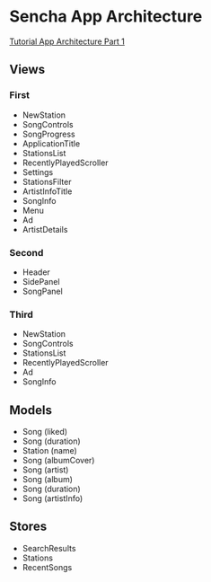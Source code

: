 Sencha App Architecture
=======================
[Tutorial App Architecture Part 1](http://docs.sencha.com/extjs/4.2.3/#!/guide/mvc_pt1)

Views
-----
### First
- NewStation
- SongControls
- SongProgress
- ApplicationTitle
- StationsList
- RecentlyPlayedScroller
- Settings
- StationsFilter
- ArtistInfoTitle
- SongInfo
- Menu
- Ad
- ArtistDetails

### Second
- Header
- SidePanel
- SongPanel

### Third
- NewStation
- SongControls
- StationsList
- RecentlyPlayedScroller
- Ad
- SongInfo

Models
------
- Song (liked)
- Song (duration)
- Station (name)
- Song (albumCover)
- Song (artist)
- Song (album)
- Song (duration)
- Song (artistInfo)

Stores
------
- SearchResults
- Stations
- RecentSongs

